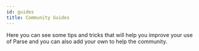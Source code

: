 ```yaml
---
id: guides
title: Community Guides
---
```


Here you can see some tips and tricks that will help you improve your use of Parse and you can also add your own to help the community.